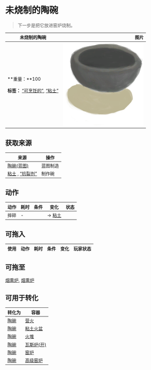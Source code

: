 # 未烧制的陶碗  
> 下一步是把它放进窑炉烧制。  
  
  未烧制的陶碗  |   图片   
 ----  |  ----:   
 **重量：**100<br><br>**标签：**	[“可烹饪的”](tag_Cookable.md), [“粘土”](tag_Clay.md)  |  ![](Sprite/ClayBowlUncooked.png)   
  
## 获取来源  
来源  |  操作  
----  |  ----  
[陶碗(蓝图)](Bp_ClayBowl.md)  |  蓝图制造  
[粘土](Clay.md) , [“抗裂剂”](tag_Temper.md)  |  制作碗  
## 动作  
动作  |  耗时  |  条件  |  变化  |  状态  
----  |  ----  |  ----  |  ----  |  ----  
摔碎<br>  |  -  |    |  → [粘土](Clay.md)<br>  |    
## 可拖入  
使用  |  动作  |  耗时  |  条件  |  变化  |  玩家状态  
----  |  ----  |  ----  |  ----  |  ----  |  ----  
## 可拖至  
[烟熏炉](Smoker.md), [烟熏炉](SmokerPlastic.md)  
## 可用于转化  
转化为  |  容器  
----  |  ----  
[陶碗](ClayBowl.md)  |  [营火](Campfire.md)  
[陶碗](ClayBowl.md)  |  [粘土火盆](ClayFirePit.md)  
[陶碗](ClayBowl.md)  |  [火堆](Fire.md)  
[陶碗](ClayBowl.md)  |  [瓦斯炉(开)](GasCookerOn.md)  
[陶碗](ClayBowl.md)  |  [窑炉](Kiln.md)  
[陶碗](ClayBowl.md)  |  [高级窑炉](KilnAdvanced.md)  
